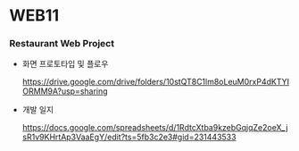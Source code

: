 # WEB11
### Restaurant Web Project


- 화면 프로토타입 및 플로우

   https://drive.google.com/drive/folders/10stQT8C1lm8oLeuM0rxP4dKTYIORMM9A?usp=sharing


- 개발 일지

   https://docs.google.com/spreadsheets/d/1RdtcXtba9kzebGqjqZe2oeX_jsR1v9KHrtAp3VaaEgY/edit?ts=5fb3c2e3#gid=231443533
